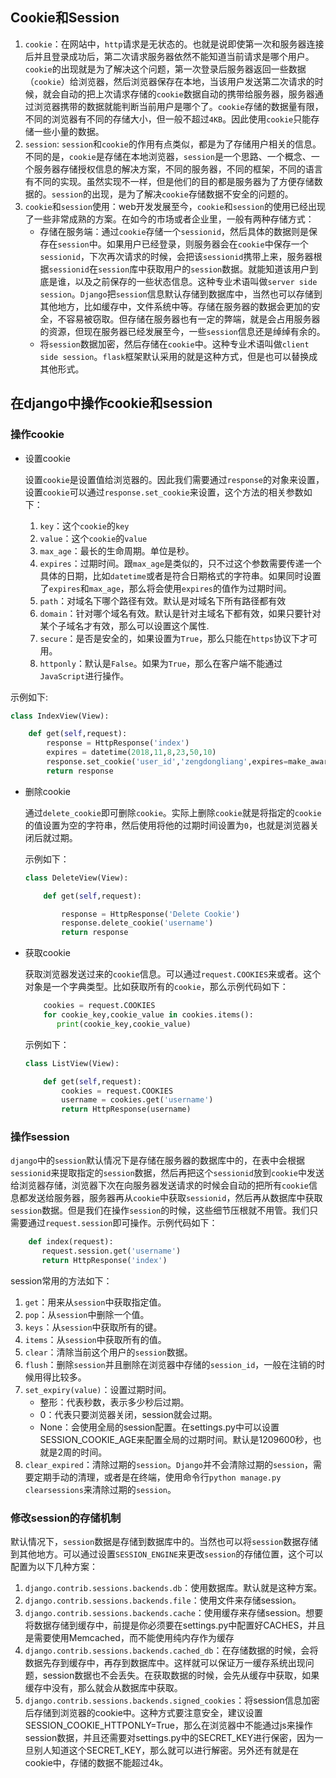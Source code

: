 ## Cookie和Session


1. `cookie`：在网站中，`http`请求是无状态的。也就是说即使第一次和服务器连接后并且登录成功后，第二次请求服务器依然不能知道当前请求是哪个用户。`cookie`的出现就是为了解决这个问题，第一次登录后服务器返回一些数据（`cookie`）给浏览器，然后浏览器保存在本地，当该用户发送第二次请求的时候，就会自动的把上次请求存储的`cookie`数据自动的携带给服务器，服务器通过浏览器携带的数据就能判断当前用户是哪个了。`cookie`存储的数据量有限，不同的浏览器有不同的存储大小，但一般不超过`4KB`。因此使用`cookie`只能存储一些小量的数据。
2. `session`: `session`和`cookie`的作用有点类似，都是为了存储用户相关的信息。不同的是，`cookie`是存储在本地浏览器，`session`是一个思路、一个概念、一个服务器存储授权信息的解决方案，不同的服务器，不同的框架，不同的语言有不同的实现。虽然实现不一样，但是他们的目的都是服务器为了方便存储数据的。`session`的出现，是为了解决`cookie`存储数据不安全的问题的。
3. `cookie`和`session`使用：web开发发展至今，`cookie`和`session`的使用已经出现了一些非常成熟的方案。在如今的市场或者企业里，一般有两种存储方式：
    + 存储在服务端：通过`cookie`存储一个`sessionid`，然后具体的数据则是保存在`session`中。如果用户已经登录，则服务器会在`cookie`中保存一个`sessionid`，下次再次请求的时候，会把该`sessionid`携带上来，服务器根据`sessionid`在`session`库中获取用户的`session`数据。就能知道该用户到底是谁，以及之前保存的一些状态信息。这种专业术语叫做`server side session`。`Django`把`session`信息默认存储到数据库中，当然也可以存储到其他地方，比如缓存中，文件系统中等。存储在服务器的数据会更加的安全，不容易被窃取。但存储在服务器也有一定的弊端，就是会占用服务器的资源，但现在服务器已经发展至今，一些`session`信息还是绰绰有余的。
    + 将`session`数据加密，然后存储在`cookie`中。这种专业术语叫做`client side session`。`flask`框架默认采用的就是这种方式，但是也可以替换成其他形式。    
    
    
## 在django中操作cookie和session

### 操作cookie

+ 设置cookie

    设置`cookie`是设置值给浏览器的。因此我们需要通过`response`的对象来设置，设置`cookie`可以通过`response.set_cookie`来设置，这个方法的相关参数如下：
    1. `key`：这个`cookie`的`key`
    2. `value`：这个`cookie`的`value`
    3. `max_age`：最长的生命周期。单位是秒。
    4. `expires`：过期时间。跟`max_age`是类似的，只不过这个参数需要传递一个具体的日期，比如`datetime`或者是符合日期格式的字符串。如果同时设置了`expires`和`max_age`，那么将会使用`expires`的值作为过期时间。
    5. `path`：对域名下哪个路径有效。默认是对域名下所有路径都有效
    6. `domain`：针对哪个域名有效。默认是针对主域名下都有效，如果只要针对某个子域名才有效，那么可以设置这个属性. 
    7. `secure`：是否是安全的，如果设置为`True`，那么只能在`https`协议下才可用。
    8. `httponly`：默认是`False`。如果为`True`，那么在客户端不能通过`JavaScript`进行操作。

示例如下:
```python
class IndexView(View):

    def get(self,request):
        response = HttpResponse('index')
        expires = datetime(2018,11,8,23,50,10)
        response.set_cookie('user_id','zengdongliang',expires=make_aware(expires),path='/cms/')
        return response
```
    
+ 删除cookie
    
    通过`delete_cookie`即可删除`cookie`。实际上删除`cookie`就是将指定的`cookie`的值设置为空的字符串，然后使用将他的过期时间设置为`0`，也就是浏览器关闭后就过期。
    
    示例如下：
    ```python
    class DeleteView(View):

        def get(self,request):
    
            response = HttpResponse('Delete Cookie')
            response.delete_cookie('username')
            return response
    ```
    
+ 获取cookie

    获取浏览器发送过来的`cookie`信息。可以通过`request.COOKIES`来或者。这个对象是一个字典类型。比如获取所有的`cookie`，那么示例代码如下：
    ```python
        cookies = request.COOKIES
        for cookie_key,cookie_value in cookies.items():
           print(cookie_key,cookie_value)
    ```
    示例如下：
    ```python
    class ListView(View):

        def get(self,request):
            cookies = request.COOKIES
            username = cookies.get('username')
            return HttpResponse(username)
    ```


### 操作session

`django`中的`session`默认情况下是存储在服务器的数据库中的，在表中会根据`sessionid`来提取指定的`session`数据，然后再把这个`sessionid`放到`cookie`中发送给浏览器存储，浏览器下次在向服务器发送请求的时候会自动的把所有`cookie`信息都发送给服务器，服务器再从`cookie`中获取`sessionid`，然后再从数据库中获取`session`数据。但是我们在操作`session`的时候，这些细节压根就不用管。我们只需要通过`request.session`即可操作。示例代码如下：
```python
    def index(request):
       request.session.get('username')
       return HttpResponse('index')
```
session常用的方法如下：
1. `get`：用来从`session`中获取指定值。
2. `pop`：从`session`中删除一个值。
3. `keys`：从`session`中获取所有的键。
4. `items`：从`session`中获取所有的值。
5. `clear`：清除当前这个用户的`session`数据。
6. `flush`：删除`session`并且删除在浏览器中存储的`session_id`，一般在注销的时候用得比较多。
7. `set_expiry(value)`：设置过期时间。
    + 整形：代表秒数，表示多少秒后过期。
    + 0：代表只要浏览器关闭，session就会过期。
    + None：会使用全局的session配置。在settings.py中可以设置SESSION_COOKIE_AGE来配置全局的过期时间。默认是1209600秒，也就是2周的时间。
8. `clear_expired`：清除过期的`session`。`Django`并不会清除过期的`session`，需要定期手动的清理，或者是在终端，使用命令行`python manage.py clearsessions`来清除过期的`session`。

### 修改session的存储机制

默认情况下，`session`数据是存储到数据库中的。当然也可以将`session`数据存储到其他地方。可以通过设置`SESSION_ENGINE`来更改`session`的存储位置，这个可以配置为以下几种方案：
1. `django.contrib.sessions.backends.db`：使用数据库。默认就是这种方案。
2. `django.contrib.sessions.backends.file`：使用文件来存储session。
3. `django.contrib.sessions.backends.cache`：使用缓存来存储session。想要将数据存储到缓存中，前提是你必须要在settings.py中配置好CACHES，并且是需要使用Memcached，而不能使用纯内存作为缓存
4. `django.contrib.sessions.backends.cached_db`：在存储数据的时候，会将数据先存到缓存中，再存到数据库中。这样就可以保证万一缓存系统出现问题，session数据也不会丢失。在获取数据的时候，会先从缓存中获取，如果缓存中没有，那么就会从数据库中获取。
5. `django.contrib.sessions.backends.signed_cookies`：将session信息加密后存储到浏览器的cookie中。这种方式要注意安全，建议设置SESSION_COOKIE_HTTPONLY=True，那么在浏览器中不能通过js来操作session数据，并且还需要对settings.py中的SECRET_KEY进行保密，因为一旦别人知道这个SECRET_KEY，那么就可以进行解密。另外还有就是在cookie中，存储的数据不能超过4k。